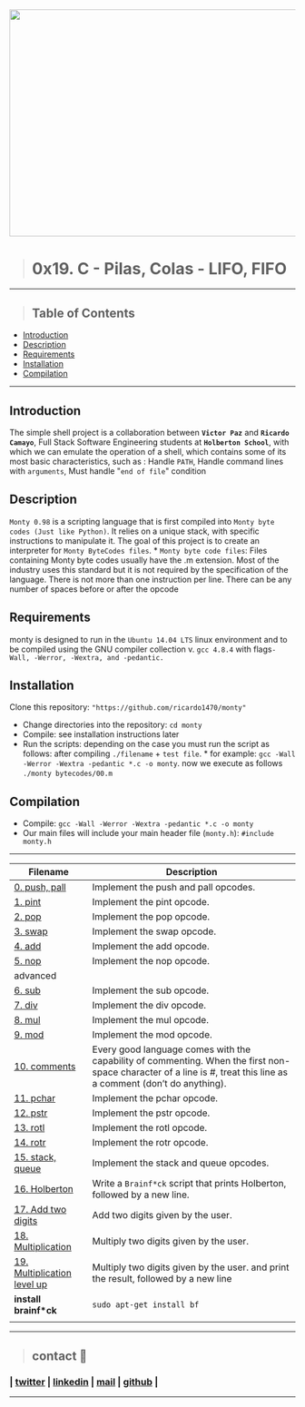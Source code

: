 <a href="image monty"><img src="https://www.vhv.rs/dpng/d/536-5361736_monty-python-and-the-holy-grail-logo-hd.png" align="middle" width="800" height="400"></a>
---

> # 0x19. C - Pilas, Colas - LIFO, FIFO
---
> ## Table of Contents

* [Introduction](#Introduction)
* [Description](#description)
* [Requirements](#requirements)
* [Installation](#installation)
* [Compilation](#Compilation)
---

## Introduction
The simple shell project is a collaboration between **`Victor Paz`** and **`Ricardo Camayo`**, Full Stack Software Engineering students at **`Holberton School`**, with which we can emulate the operation of a shell, which contains some of its most basic characteristics, such as : Handle `PATH`, Handle command lines with `arguments`, Must handle "`end of file`" condition

## Description
`Monty 0.98` is a scripting language that is first compiled into `Monty byte codes (Just like Python)`. It relies on a unique stack, with specific instructions to manipulate it. The goal of this project is to create an interpreter for `Monty ByteCodes files`.
    * `Monty byte code files`: Files containing Monty byte codes usually have the .m extension. Most of the industry uses this standard but it is not required by the specification of the language. There is not more than one instruction per line. There can be any number of spaces before or after the opcode

## Requirements
monty is designed to run in the `Ubuntu 14.04 LTS` linux environment and to be compiled using the GNU compiler collection v. `gcc 4.8.4` with flags`-Wall, -Werror, -Wextra, and -pedantic.`

## Installation
Clone this repository: `"https://github.com/ricardo1470/monty"`
   * Change directories into the repository: `cd monty`
   * Compile: see installation instructions later
   * Run the scripts: depending on the case you must run the script as follows: after compiling `./filename` + `test file`.
    * for example: `gcc -Wall -Werror -Wextra -pedantic *.c -o monty`. now we execute as follows `./monty bytecodes/00.m`

## Compilation
* Compile: ``gcc -Wall -Werror -Wextra -pedantic *.c -o monty``
* Our main files will include your main header file (`monty.h`): `#include monty.h`

---
| **Filename** | **Description** |
|---|---|
| [0. push, pall](./monty_push.c)  | Implement the push and pall opcodes.  |
| [1. pint](./monty_push.c)  | Implement the pint opcode.  |
| [2. pop](./monty_push.c)  | Implement the pop opcode.  |
| [3. swap](./monty_push.c)  | Implement the swap opcode.  |
| [4. add](./monty_add.c)  | Implement the add opcode.  |
| [5. nop](./)  | Implement the nop opcode.  |
| advanced |
| [6. sub](./monty_add.c)  | Implement the sub opcode.  |
| [7. div](./monty_add.c)  | Implement the div opcode.  |
| [8. mul](./monty_add.c)  | Implement the mul opcode.  |
| [9. mod](./monty_add.c)  | Implement the mod opcode.  |
| [10. comments](./monty_main.c)  | Every good language comes with the capability of commenting. When the first non-space character of a line is #, treat this line as a comment (don’t do anything).  |
| [11. pchar](./monty_pchar.c)  | Implement the pchar opcode.  |
| [12. pstr](./monty_pchar.c)  | Implement the pstr opcode.  |
| [13. rotl](./monty_pchar.c)  | Implement the rotl opcode.  |
| [14. rotr](./)  | Implement the rotr opcode.  |
| [15. stack, queue ](./)  | Implement the stack and queue opcodes.  |
| [16. Holberton](./bf/1000-holberton.bf)  | Write a `Brainf*ck` script that prints Holberton, followed by a new line.  |
| [17. Add two digits](./bf/1001-add.bf)  | Add two digits given by the user.  |
| [18. Multiplication](./bt/1002-mul.bf)  | Multiply two digits given by the user.  |
| [19. Multiplication level up](./bf/1003-mul.bf)  | Multiply two digits given by the user. and print the result, followed by a new line  |
| **install brainf*ck**  | `sudo apt-get install bf`  |
|   |   |

---
> ## contact 💬

### | [twitter](https://twitter.com/RICARDO1470) | [linkedin](https://www.linkedin.com/in/ricardo-alfonso-camayo/) | [mail](1466@holbertonschool.com) | [github](https://github.com/ricardo1470/README/blob/master/README.md) |

---
